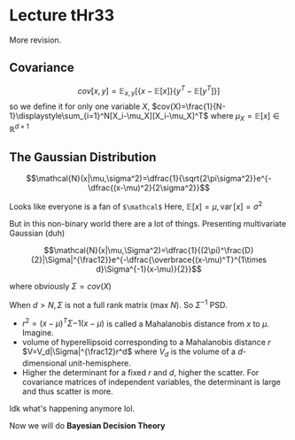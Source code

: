 # Lecture tHr33
More revision. 
## Covariance 
$$cov[x,y] = \mathbb E_{x,y} [\{x-\mathbb E[x]\}\{y^T-\mathbb E[y^T]\}]$$
so we define it for only one variable $X$,
$cov(X)=\frac{1}{N-1}\displaystyle\sum_{i=1}^N[X_i-\mu_X][X_i-\mu_X]^T$
where $\mu_X=\mathbb E[x]\in\mathbb R^{d\times1}$

## The Gaussian Distribution
$$\mathcal{N}(x|\mu,\sigma^2)=\dfrac{1}{\sqrt{2\pi\sigma^2}}e^{-\dfrac{(x-\mu)^2}{2\sigma^2}}$$

Looks like everyone is a fan of `$\mathcal$`
Here, $\mathbb E[x]=\mu, \operatorname{var}[x]=\sigma^2$

But in this non-binary world there are a lot of things. Presenting multivariate Gaussian (duh)

$$\mathcal{N}(x|\mu,\Sigma^2)=\dfrac{1}{(2\pi)^\frac{D}{2}|\Sigma|^{\frac12}}e^{-\dfrac{\overbrace{(x-\mu)^T}^{1\times d}\Sigma^{-1}(x-\mu)}{2}}$$

where obviously $\Sigma=cov(X)$

When $d>N, \Sigma$ is not a full rank matrix (max $N$). So $\Sigma^{-1}$ PSD.

- $r^2=(x-\mu)^T\Sigma{-1}(x-\mu)$ is called a Mahalanobis distance from $x$ to $\mu$. Imagine.
- volume of hyperellipsoid corresponding to a Mahalanobis distance $r$  
  $V=V_d|\Sigma|^{\frac12}r^d$ where $V_d$ is the volume of a $d$-dimensional unit-hemisphere.
- Higher the determinant for a fixed $r$ and $d$, higher the scatter. For covariance matrices of independent variables, the determinant is large and thus scatter is more.

Idk what's happening anymore lol.

Now we will do **Bayesian Decision Theory**